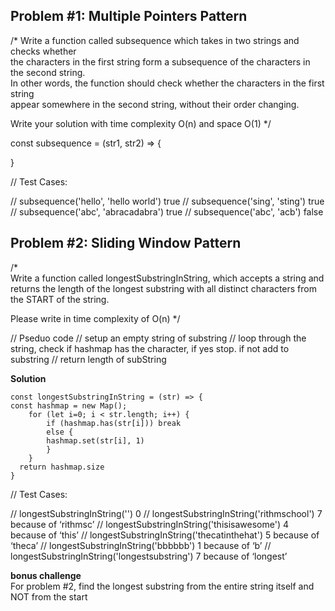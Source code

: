 ## Problem #1: Multiple Pointers Pattern

/\*
Write a function called subsequence which takes in two strings and checks whether  
the characters in the first string form a subsequence of the characters in the second string.  
In other words, the function should check whether the characters in the first string  
appear somewhere in the second string, without their order changing.

Write your solution with time complexity O(n) and space O(1)
\*/

const subsequence = (str1, str2) => {

}

// Test Cases:

// subsequence('hello', 'hello world') true
// subsequence('sing', 'sting') true
// subsequence('abc', 'abracadabra') true
// subsequence('abc', 'acb') false

## Problem #2: Sliding Window Pattern

/\*  
Write a function called longestSubstringInString, which accepts a string and  
returns the length of the longest substring with all distinct characters from the START of the
string.

Please write in time complexity of O(n)
\*/

// Pseduo code
// setup an empty string of substring
// loop through the string, check if hashmap has the character, if yes stop. if not add to substring
// return length of subString

**Solution**

```
const longestSubstringInString = (str) => {
const hashmap = new Map();
    for (let i=0; i < str.length; i++) {
        if (hashmap.has(str[i])) break
        else {
        hashmap.set(str[i], 1)
        }
    }
  return hashmap.size
}
```

// Test Cases:

// longestSubstringInString('') 0
// longestSubstringInString('rithmschool') 7 because of ‘rithmsc’
// longestSubstringInString('thisisawesome') 4 because of ‘this’
// longestSubstringInString('thecatinthehat') 5 because of ‘theca’
// longestSubstringInString('bbbbbb') 1 because of ‘b’
// longestSubstringInString('longestsubstring') 7 because of ‘longest’

**bonus challenge**  
For problem #2, find the longest substring from the entire string itself and NOT from the start
